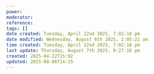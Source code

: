 ```yaml
---
power: 
moderator: 
reference: 
tags: []
date created: Tuesday, April 22nd 2025, 7:02:18 pm
date modified: Wednesday, August 6th 2025, 2:05:21 am
time created: Tuesday, April 22nd 2025, 7:02:18 pm
last update: Thursday, August 7th 2025, 9:27:10 pm
created: 2025-04-22T15:02
updated: 2025-08-06T14:15
---
```

